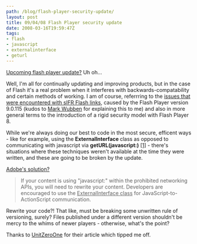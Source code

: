 ```yaml
---
path: /blog/flash-player-security-update/
layout: post
title: 09/04/08 Flash Player security update
date: 2008-03-16T19:59:47Z
tags:
- flash
- javascript
- externalinterface
- geturl
---
```


<a href="http://www.adobe.com/devnet/flashplayer/articles/flash_player9_security_update.html" title="Open link in a new window" target="_blank">Upcoming flash player update?</a> Uh oh...

Well, I'm all for continually updating and improving products, but in the case of Flash it's a real problem when it interferes with backwards-compatability and certain methods of working.  I am of course, referrring to the <a href="http://www.psyked.co.uk/adobe/flash/sifr-links-not-working.htm" title="Open link in a new window" target="_blank">issues that were encountered with sIFR Flash links</a>, caused by the Flash Player version 9.0.115 (kudos to <span class="autore"></span><a href="http://novemberborn.net/" rel="external nofollow">Mark Wubben</a> for explaining this to me) and also in more general terms to the introduction of a rigid security model with Flash Player 8.

While we're always doing our best to code in the most secure, efficent ways - like for example, using the <strong>ExternalInterface </strong>class as opposed to communicating with javascript via <strong>getURL(javascript:)</strong> <a href="http://www.psyked.co.uk/actionscript/actionscript-geturl-vs-externalinterface-when-why.htm">[1]</a>  - there's situations where these techniques weren't available at the time they were written, and these are going to be broken by the update.

<a href="http://www.adobe.com/devnet/flashplayer/articles/flash_player9_security_update.html#javascript" title="Open link in a new window" target="_blank">Adobe's solution?</a>
<blockquote> If your content is using "javascript:" within the 		    prohibited networking APIs, you will need to rewrite your content. Developers 		    are encouraged to use the <u>ExternalInterface 		      class</u> for JavaScript-to-ActionScript communication.</blockquote>
Rewrite your code?!  That like, must be breaking some unwritten rule of versioning, surely?  Files published under a different version shouldn't be mercy to the whims of newer players - otherwise, what's the point?

Thanks to <a href="http://www.unitzeroone.com/blog/2008/03/11/developers-beware-upcoming-flash-security-update-april-2008/" title="Open link in a new window" target="_blank">UnitZeroOne</a> for their article which tipped me off.